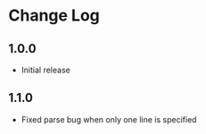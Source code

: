 # Change Log

## 1.0.0

- Initial release

## 1.1.0

- Fixed parse bug when only one line is specified
